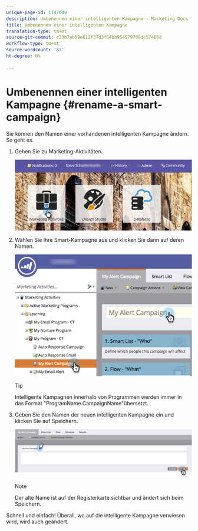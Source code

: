 ```yaml
---
unique-page-id: 1147049
description: Umbenennen einer intelligenten Kampagne - Marketing Docs - Produktdokumentation
title: Umbenennen einer intelligenten Kampagne
translation-type: tm+mt
source-git-commit: c33b7ab59e612f37d3f64bb954579700dc574068
workflow-type: tm+mt
source-wordcount: '87'
ht-degree: 0%

---
```



# Umbenennen einer intelligenten Kampagne {#rename-a-smart-campaign}

Sie können den Namen einer vorhandenen intelligenten Kampagne ändern. So geht es.

1. Gehen Sie zu Marketing-Aktivitäten.

   ![](assets/login-marketing-activities.png)

1. Wählen Sie Ihre Smart-Kampagne aus und klicken Sie dann auf deren Namen.

   ![](assets/renamecampaign-hands.png)

   >[!TIP]
   >
   >Intelligente Kampagnen innerhalb von Programmen werden immer in das Format &quot;ProgramName.CampaignName&quot;übersetzt.

1. Geben Sie den Namen der neuen intelligenten Kampagne ein und klicken Sie auf Speichern.

   ![](assets/rename-cursorandhand.png)

   >[!NOTE]
   >
   >Der alte Name ist auf der Registerkarte sichtbar und ändert sich beim Speichern.

Schnell und einfach! Überall, wo auf die intelligente Kampagne verwiesen wird, wird auch geändert.